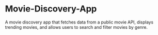 # Movie-Discovery-App
A movie discovery app that fetches data from a public movie API, displays trending movies, and allows users to search and filter movies by genre.
